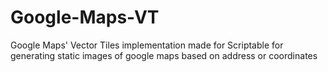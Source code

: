 # Google-Maps-VT
Google Maps' Vector Tiles implementation made for Scriptable for generating static images of google maps based on address or coordinates
